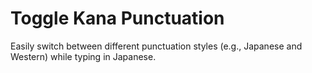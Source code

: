 # Toggle Kana Punctuation

Easily switch between different punctuation styles (e.g., Japanese and Western) while typing in Japanese.